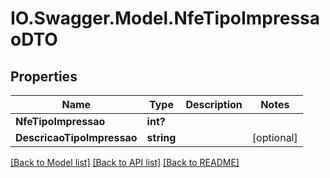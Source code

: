 # IO.Swagger.Model.NfeTipoImpressaoDTO
## Properties

Name | Type | Description | Notes
------------ | ------------- | ------------- | -------------
**NfeTipoImpressao** | **int?** |  | 
**DescricaoTipoImpressao** | **string** |  | [optional] 

[[Back to Model list]](../README.md#documentation-for-models) [[Back to API list]](../README.md#documentation-for-api-endpoints) [[Back to README]](../README.md)

